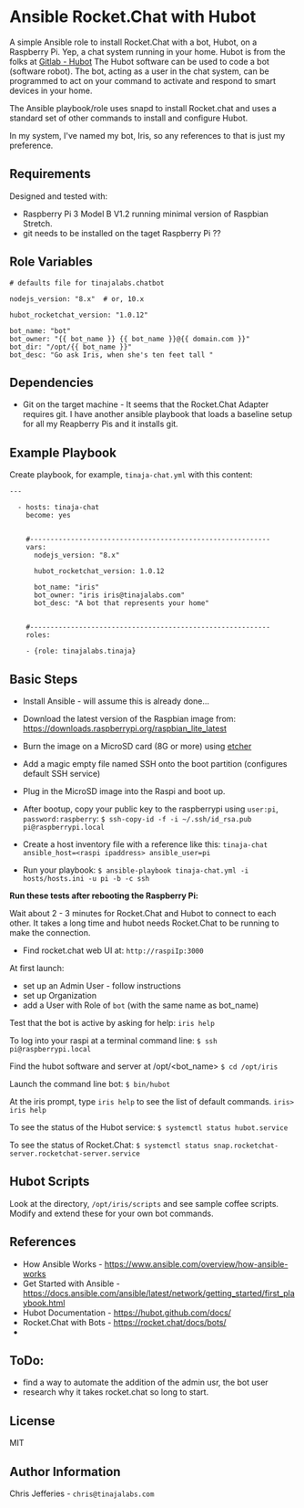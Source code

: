 Ansible Rocket.Chat with Hubot
===============================

A simple Ansible role to install Rocket.Chat with a bot, Hubot, on a Raspberry Pi. Yep, a chat system running in your home. Hubot is from the folks at [Gitlab - Hubot](https://hubot.github.com/)  The Hubot software can be used to code a bot (software robot).  The bot, acting as a user in the chat system, can be programmed to act on your command to activate and respond to smart devices in your home.

The Ansible playbook/role uses snapd to install Rocket.chat and uses a standard set of other commands to install and configure Hubot.

In my system, I've named my bot, Iris, so any references to that is just my preference.


Requirements
------------

Designed and tested with: 

* Raspberry Pi 3 Model B V1.2 running minimal version of Raspbian Stretch.
* git needs to be installed on the taget Raspberry Pi ??


Role Variables
-------------
```
# defaults file for tinajalabs.chatbot

nodejs_version: "8.x"  # or, 10.x

hubot_rocketchat_version: "1.0.12"

bot_name: "bot"
bot_owner: "{{ bot_name }} {{ bot_name }}@{{ domain.com }}"
bot_dir: "/opt/{{ bot_name }}"
bot_desc: "Go ask Iris, when she's ten feet tall "
```


Dependencies
------------

* Git on the target machine - It seems that the Rocket.Chat Adapter requires git.  I have another ansible playbook that loads a baseline setup for all my Reapberry Pis and it installs git.


Example Playbook
----------------

Create playbook, for example, `tinaja-chat.yml` with this content:

```
---

  - hosts: tinaja-chat
    become: yes


    #-----------------------------------------------------------
    vars:
      nodejs_version: "8.x" 

      hubot_rocketchat_version: 1.0.12

      bot_name: "iris"
      bot_owner: "iris iris@tinajalabs.com"
      bot_desc: "A bot that represents your home"


    #-----------------------------------------------------------
    roles:

    - {role: tinajalabs.tinaja}

```


Basic Steps
-------------

* Install Ansible - will assume this is already done...
* Download the latest version of the Raspbian image from: https://downloads.raspberrypi.org/raspbian_lite_latest
* Burn the image on a MicroSD card (8G or more) using [etcher](https://www.balena.io/etcher/)
* Add a magic empty file named SSH onto the boot partition (configures default SSH service)
* Plug in the MicroSD image into the Raspi and boot up.
* After bootup, copy your public key to the raspberrypi using `user:pi`, `password:raspberry`:
 `$ ssh-copy-id -f -i ~/.ssh/id_rsa.pub pi@raspberrypi.local`

* Create a host inventory file with a reference like this:
`tinaja-chat ansible_host=<raspi ipaddress> ansible_user=pi`

* Run your playbook:
`$ ansible-playbook tinaja-chat.yml -i hosts/hosts.ini -u pi -b -c ssh`


**Run these tests after rebooting the Raspberry Pi:**

Wait about 2 - 3 minutes for Rocket.Chat and Hubot to connect to each other.  It takes a long time and hubot needs Rocket.Chat to be running to make the connection.


* Find rocket.chat web UI at:
`http://raspiIp:3000`

At first launch:
* set up an Admin User - follow instructions
* set up Organization
* add a User with Role of `bot`  (with the same name as bot_name)

Test that the bot is active by asking for help:
`iris help`


To log into your raspi at a terminal command line:
`$ ssh pi@raspberrypi.local`

Find the hubot software and server at /opt/<bot_name>
`$ cd /opt/iris`

Launch the command line bot:
`$ bin/hubot`

At the iris prompt, type `iris help` to see  the list of default commands.
`iris> iris help`

To see the status of the Hubot service:
`$ systemctl status hubot.service`

To see the status of Rocket.Chat:
`$ systemctl status snap.rocketchat-server.rocketchat-server.service`


Hubot Scripts
-------------
Look at the directory, `/opt/iris/scripts` and see sample coffee scripts.  Modify and extend these for your own bot commands.


References
-----------
* How Ansible Works - https://www.ansible.com/overview/how-ansible-works
* Get Started with Ansible - https://docs.ansible.com/ansible/latest/network/getting_started/first_playbook.html
* Hubot Documentation - https://hubot.github.com/docs/
* Rocket.Chat with Bots - https://rocket.chat/docs/bots/
* 

ToDo:
-----
* find a way to automate the addition of the admin usr, the bot user
* research why it takes rocket.chat so long to start.


License
-------
MIT


Author Information
------------------
Chris Jefferies - `chris@tinajalabs.com`


